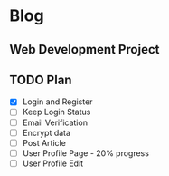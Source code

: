 # Blog

## Web Development Project

## TODO Plan

- [x] Login and Register
- [ ] Keep Login Status
- [ ] Email Verification
- [ ] Encrypt data
- [ ] Post Article
- [ ] User Profile Page - 20% progress
- [ ] User Profile Edit